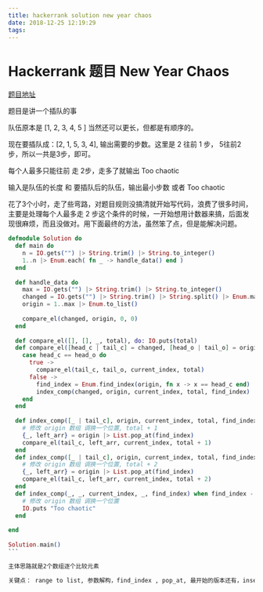 ```yaml
---
title: hackerrank solution new year chaos
date: 2018-12-25 12:19:29
tags:
---
```


# Hackerrank 题目 New Year Chaos

​[题目地址​](https://www.hackerrank.com/challenges/new-year-chaos/problem?h_l=interview&playlist_slugs%5B%5D=interview-preparation-kit&playlist_slugs%5B%5D=arrays)

题目是讲一个插队的事

队伍原本是 [1, 2, 3, 4, 5 ] 当然还可以更长，但都是有顺序的。

现在要插队成：[2, 1, 5, 3, 4], 输出需要的步数。这里是 2 往前 1 步， 5往前2步，所以一共是3步，即可。

每个人最多只能往前 走 2步，走多了就输出 Too chaotic 

输入是队伍的长度 和 要插队后的队伍，输出最小步数 或者  Too chaotic   

花了3个小时，走了些弯路，对题目规则没搞清就开始写代码，浪费了很多时间，主要是处理每个人最多走 2 步这个条件的时候，一开始想用计数器来搞，后面发现很麻烦，而且没做对。用下面最终的方法，虽然笨了点，但是能解决问题。

```elixir
defmodule Solution do
  def main do
    n = IO.gets("") |> String.trim() |> String.to_integer()
    1..n |> Enum.each( fn _ -> handle_data() end )
  end
​
  def handle_data do
    max = IO.gets("") |> String.trim() |> String.to_integer()
    changed = IO.gets("") |> String.trim() |> String.split() |> Enum.map(&(String.to_integer/1))
    origin = 1..max |> Enum.to_list()
​
    compare_el(changed, origin, 0, 0)
  end
​
  def compare_el([], [], _, total), do: IO.puts(total)
  def compare_el([head_c | tail_c] = changed, [head_o | tail_o] = origin, current_index, total) do
    case head_c == head_o do
      true ->
        compare_el(tail_c, tail_o, current_index, total)
      false ->
        find_index = Enum.find_index(origin, fn x -> x == head_c end)
        index_comp(changed, origin, current_index, total, find_index)
    end
  end
​
  def index_comp([_ | tail_c], origin, current_index, total, find_index) when find_index - current_index == 1 do
    # 修改 origin 数组 调换一个位置, total + 1
    {_, left_arr} = origin |> List.pop_at(find_index)
    compare_el(tail_c, left_arr, current_index, total + 1)
  end
  def index_comp([_ | tail_c], origin, current_index, total, find_index) when find_index - current_index == 2 do
    # 修改 origin 数组 调换一个位置, total + 2
    {_, left_arr} = origin |> List.pop_at(find_index)
    compare_el(tail_c, left_arr, current_index, total + 2)
  end
  def index_comp(_, _, current_index, _, find_index) when find_index - current_index > 2 do
    # 修改 origin 数组 调换一个位置
    IO.puts "Too chaotic"
  end
​
end
​
Solution.main()
​```

主体思路就是2个数组逐个比较元素

关键点： range to list, 参数解构，find_index , pop_at, 最开始的版本还有，insert_at